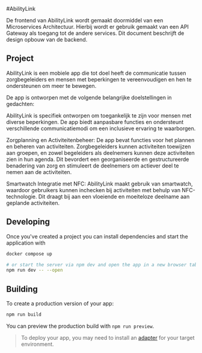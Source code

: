 #AbilityLink

De frontend van AbilityLink wordt gemaakt doormiddel van een Microservices Architectuur.
Hierbij wordt er gebruik gemaakt van een API Gateway als toegang tot de andere services.
Dit document beschrijft de design opbouw van de backend.

## Project

AbilityLink is een mobiele app die tot doel heeft de communicatie tussen zorgbegeleiders en mensen met beperkingen te vereenvoudigen en hen te ondersteunen om meer te bewegen.

De app is ontworpen met de volgende belangrijke doelstellingen in gedachten:

AbilityLink is specifiek ontworpen om toegankelijk te zijn voor mensen met diverse beperkingen. De app biedt aanpasbare functies en ondersteunt verschillende communicatiemodi om een inclusieve ervaring te waarborgen.

Zorgplanning en Activiteitenbeheer: De app bevat functies voor het plannen en beheren van activiteiten. Zorgbegeleiders kunnen activiteiten toewijzen aan groepen, en zowel begeleiders als deelnemers kunnen deze activiteiten zien in hun agenda. Dit bevordert een georganiseerde en gestructureerde benadering van zorg en stimuleert de deelnemers om actiever deel te nemen aan de activiteiten.

Smartwatch Integratie met NFC: AbilityLink maakt gebruik van smartwatch, waardoor gebruikers kunnen inchecken bij activiteiten met behulp van NFC-technologie. Dit draagt bij aan een vloeiende en moeiteloze deelname aan geplande activiteiten.

## Developing

Once you've created a project you can install dependencies and start the application with
```bash
docker compose up

# or start the server via npm dev and open the app in a new browser tab
npm run dev -- --open
```

## Building

To create a production version of your app:

```bash
npm run build
```

You can preview the production build with `npm run preview`.

> To deploy your app, you may need to install an [adapter](https://kit.svelte.dev/docs/adapters) for your target environment.

